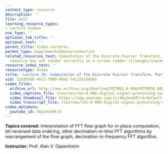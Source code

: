 ```yaml
---
content_type: resource
description: ''
file: null
learning_resource_types:
- Lecture Videos
ocw_type: ''
optional_tab_title: ''
optional_text: ''
parent_title: Video Lectures
parent_type: SupplementalResourceSection
related_resources_text: Computation of the Discrete Fourier Transform, Part 2 (![This
  resource may not render correctly in a screen reader.](/images/inacessible.gif)[PDF](resources/mitres_6_008s11_lec19-1))
resource_index_text: ''
resourcetype: Video
title: 'Lecture 19: Computation of the Discrete Fourier Transform, Part 2'
uid: 3293b56b-46c3-f089-0692-f41151c66665
video_files:
  archive_url: http://www.archive.org/download/MITRES.6-008/MITRES6_008_lec19_300k.mp4
  video_captions_file: /courses/res-6-008-digital-signal-processing-spring-2011/c5a7c9e29f8a5daabae2c11a1ba95a5d_4Gy1mik0tr4.vtt
  video_thumbnail_file: https://img.youtube.com/vi/4Gy1mik0tr4/default.jpg
  video_transcript_file: /courses/res-6-008-digital-signal-processing-spring-2011/79556faeac862e27193979411d70804a_4Gy1mik0tr4.pdf
video_metadata:
  youtube_id: 4Gy1mik0tr4
---
```


**Topics covered:** Interpretation of FFT flow graph for in-place computation, bit-reversed data ordering, other decimation-in-time FFT algorithms by rearrangement of the flow graph, decimation-in-frequency FFT algorithm.

**Instructor:** Prof. Alan V. Oppenheim